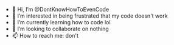 - 👋 Hi, I’m @DontKnowHowToEvenCode
- 👀 I’m interested in being frustrated that my code doesn't work
- 🌱 I’m currently learning how to code lol
- 💞️ I’m looking to collaborate on nothing
- 📫 How to reach me: don't

<!---
DontKnowHowToEvenCode/DontKnowHowToEvenCode is a ✨ special ✨ repository because its `README.md` (this file) appears on your GitHub profile.
You can click the Preview link to take a look at your changes.
--->
